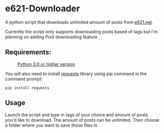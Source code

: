 # e621-Downloader
A python script that downloads unlimited amount of posts from [e621.net](https://e621.net).

Currently the script only supports downloading posts based of tags but I'm planning on adding Pool downloading feature.

## Requirements:
> [Python 3.0 or higher version](https://www.python.org/downloads/)

You will also need to install [requests](https://pypi.org/project/requests/) library using pip command in the command prompt:

```
pip install requests
```

## Usage
Launch the script and type in tags of your choice and amount of posts you'd like to download.
The amount of posts can be unlimited.
Then choose a folder where you want to save those files in.
